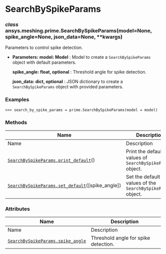 # SearchBySpikeParams

<a id="ansys.meshing.prime.SearchBySpikeParams"></a>

### *class* ansys.meshing.prime.SearchBySpikeParams(model=None, spike_angle=None, json_data=None, \*\*kwargs)

Parameters to control spike detection.

* **Parameters:**
  **model: Model**
  : Model to create a `SearchBySpikeParams` object with default parameters.

  **spike_angle: float, optional**
  : Threshold angle for spike detection.

  **json_data: dict, optional**
  : JSON dictionary to create a `SearchBySpikeParams` object with provided parameters.

### Examples

```pycon
>>> search_by_spike_params = prime.SearchBySpikeParams(model = model)
```

<!-- !! processed by numpydoc !! -->

### Methods

| Name | Description |
|----------------------------------------------------------------------------------------------------------------------------------------------------------------|-------------------------------------------------------------|
| Name | Description |
| [`SearchBySpikeParams.print_default`](ansys.meshing.prime.SearchBySpikeParams.print_default.md#ansys.meshing.prime.SearchBySpikeParams.print_default)()        | Print the default values of `SearchBySpikeParams` object.   |
| [`SearchBySpikeParams.set_default`](ansys.meshing.prime.SearchBySpikeParams.set_default.md#ansys.meshing.prime.SearchBySpikeParams.set_default)([spike_angle]) | Set the default values of the `SearchBySpikeParams` object. |

### Attributes

| Name | Description |
|---------------------------------------------------------------------------------------------------------------------------------------------------|----------------------------------------|
| Name | Description |
| [`SearchBySpikeParams.spike_angle`](ansys.meshing.prime.SearchBySpikeParams.spike_angle.md#ansys.meshing.prime.SearchBySpikeParams.spike_angle)   | Threshold angle for spike detection.   |
<!-- vale on -->